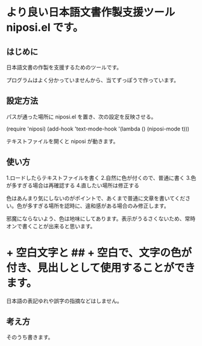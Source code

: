 # より良い日本語文書作製支援ツール niposi.el です。

## はじめに

日本語文書の作製を支援するためのツールです。

プログラムはよく分かっていませんから、当てずっぽうで作っています。

## 設定方法
パスが通った場所に niposi.el を置き、次の設定を反映させる。

(require 'niposi)
(add-hook 'text-mode-hook
          '(lambda () (niposi-mode t)))

テキストファイルを開くと niposi が動きます。

## 使い方
1.ロードしたらテキストファイルを書く
2.自然に色が付くので、普通に書く
3.色が多すぎる場合は再確認する
4.直したい場所は修正する

色はあんまり気にしないのがポイントで、あくまで普通に文章を書いてください。色が多すぎる場所を認時に、違和感がある場合のみ修正します。

邪魔にならないよう、色は地味にしてあります。表示がうるさくないため、常時オンで書くことが出来ると思います。

# + 空白文字と ## + 空白で、文字の色が付き、見出しとして使用することができます。

日本語の表記ゆれや誤字の指摘などはしません。

## 考え方
そのうち書きます。



